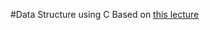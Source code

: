 #Data Structure using C
Based on [this lecture](https://www.youtube.com/playlist?list=PL1xKqHsVFgvkjsEOlTU-h7HAOmD1Bpadd)